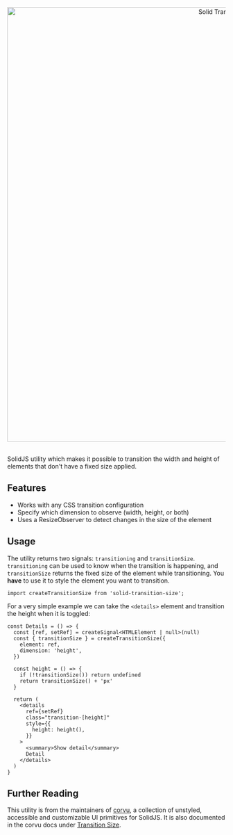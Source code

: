 <div align="center">
  <a href="https://corvu.dev/docs/utilities/transition-size">
    <img src="https://corvu.dev/readme/solid-transition-size.png" width=1000 alt="Solid Transition Size" />
  </a>
</div>
<br />

SolidJS utility which makes it possible to transition the width and height of elements that don't have a fixed size applied.

## Features

- Works with any CSS transition configuration
- Specify which dimension to observe (width, height, or both)
- Uses a ResizeObserver to detect changes in the size of the element

## Usage

The utility returns two signals: `transitioning` and `transitionSize`. `transitioning` can be used to know when the transition is happening, and `transitionSize` returns the fixed size of the element while transitioning. You **have** to use it to style the element you want to transition.

```tsx
import createTransitionSize from 'solid-transition-size';
```

For a very simple example we can take the `<details>` element and transition the height when it is toggled:
```tsx
const Details = () => {
  const [ref, setRef] = createSignal<HTMLElement | null>(null)
  const { transitionSize } = createTransitionSize({
    element: ref,
    dimension: 'height',
  })

  const height = () => {
    if (!transitionSize()) return undefined
    return transitionSize() + 'px'
  }

  return (
    <details
      ref={setRef}
      class="transition-[height]"
      style={{
        height: height(),
      }}
    >
      <summary>Show detail</summary>
      Detail
    </details>
  )
}
```

## Further Reading
This utility is from the maintainers of [corvu](https://corvu.dev), a collection of unstyled, accessible and customizable UI primitives for SolidJS. It is also documented in the corvu docs under [Transition Size](https://corvu.dev/docs/utilities/transition-size).
